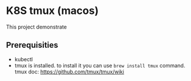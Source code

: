 # K8S tmux (macos)
This project demonstrate  

## Prerequisities
- kubectl
- tmux is installed. to install it you can use `brew install tmux` command. tmux doc: https://github.com/tmux/tmux/wiki
